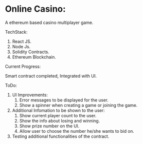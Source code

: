 # Online Casino:

A ethereum based casino multiplayer game.

TechStack:
1. React JS.
2. Node Js.
3. Solidity Contracts.
4. Ethereum Blockchain.

Current Progress:

Smart contract completed, Integrated with UI.

ToDo:

1. UI Improvements:
	1. Error messages to be displayed for the user.
	2. Show a spinner when creating a game or joining the game.
2. Additional Infomation to be shown to the user:
	1. Show current player count to the user.
	2. Show the info about losing and winning.
	3. Show prize number on the UI.
	4. Allow user to choose the number he/she wants to bid on.
3. Testing additional functionalities of the contract.
